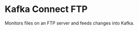 Kafka Connect FTP
=================

Monitors files on an FTP server and feeds changes into Kafka.

